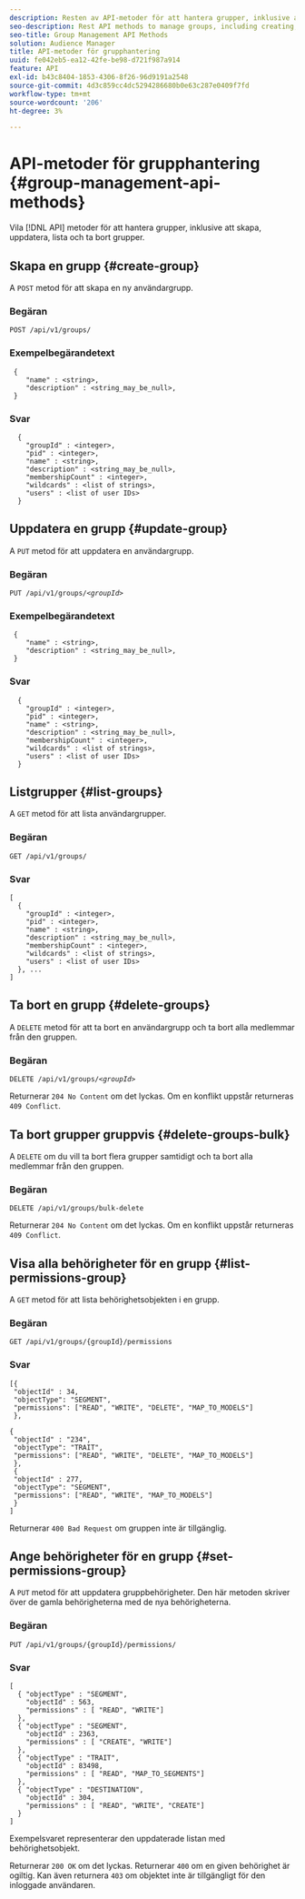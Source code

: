 ```yaml
---
description: Resten av API-metoder för att hantera grupper, inklusive att skapa, uppdatera, lista och ta bort grupper.
seo-description: Rest API methods to manage groups, including creating, updating, listing, deleting groups.
seo-title: Group Management API Methods
solution: Audience Manager
title: API-metoder för grupphantering
uuid: fe042eb5-ea12-42fe-be98-d721f987a914
feature: API
exl-id: b43c8404-1853-4306-8f26-96d9191a2548
source-git-commit: 4d3c859cc4dc5294286680b0e63c287e0409f7fd
workflow-type: tm+mt
source-wordcount: '206'
ht-degree: 3%

---
```


# API-metoder för grupphantering {#group-management-api-methods}

Vila [!DNL API] metoder för att hantera grupper, inklusive att skapa, uppdatera, lista och ta bort grupper.

<!-- c_rest_api_user_man_group.xml -->

## Skapa en grupp {#create-group}

A `POST` metod för att skapa en ny användargrupp.

<!-- r_rest_api_group_create.xml -->

### Begäran

`POST /api/v1/groups/`

### Exempelbegärandetext

```
 {
    "name" : <string>,
    "description" : <string_may_be_null>,
 }
```

### Svar

```
  {
    "groupId" : <integer>,
    "pid" : <integer>,
    "name" : <string>,
    "description" : <string_may_be_null>,
    "membershipCount" : <integer>,
    "wildcards" : <list of strings>,
    "users" : <list of user IDs>
  }
```

## Uppdatera en grupp {#update-group}

A `PUT` metod för att uppdatera en användargrupp.

<!--
r_rest_api_group_update.xml
-->

### Begäran

`PUT /api/v1/groups/`*`<groupId>`*

### Exempelbegärandetext

```
 {
    "name" : <string>,
    "description" : <string_may_be_null>,
 }
```

### Svar

```
  {
    "groupId" : <integer>,
    "pid" : <integer>,
    "name" : <string>,
    "description" : <string_may_be_null>,
    "membershipCount" : <integer>,
    "wildcards" : <list of strings>,
    "users" : <list of user IDs>
  }
```

## Listgrupper {#list-groups}

A `GET` metod för att lista användargrupper.

<!--
r_rest_api_group_list.xml
-->

### Begäran

`GET /api/v1/groups/`

### Svar

```
[
  { 
    "groupId" : <integer>,
    "pid" : <integer>,
    "name" : <string>,
    "description" : <string_may_be_null>,
    "membershipCount" : <integer>,
    "wildcards" : <list of strings>,
    "users" : <list of user IDs>
  }, ...
]
```

## Ta bort en grupp {#delete-groups}

A `DELETE` metod för att ta bort en användargrupp och ta bort alla medlemmar från den gruppen.

<!-- r_rest_api_group_delete.xml -->

### Begäran

`DELETE /api/v1/groups/`*`<groupId>`*

Returnerar `204 No Content` om det lyckas. Om en konflikt uppstår returneras `409 Conflict`.

## Ta bort grupper gruppvis {#delete-groups-bulk}

A `DELETE` om du vill ta bort flera grupper samtidigt och ta bort alla medlemmar från den gruppen.

<!-- r_rest_api_group_delete_bulk.xml -->

### Begäran

`DELETE /api/v1/groups/bulk-delete`

Returnerar `204 No Content` om det lyckas. Om en konflikt uppstår returneras `409 Conflict`.

## Visa alla behörigheter för en grupp {#list-permissions-group}

A `GET` metod för att lista behörighetsobjekten i en grupp.

<!-- r_rest_api_perm_list_group.xml -->

### Begäran

`GET /api/v1/groups/{groupId}/permissions`

### Svar

```
[{
 "objectId" : 34,
 "objectType": "SEGMENT",
 "permissions": ["READ", "WRITE", "DELETE", "MAP_TO_MODELS"]
 },

{
 "objectId" : "234",
 "objectType": "TRAIT",
 "permissions": ["READ", "WRITE", "DELETE", "MAP_TO_MODELS"]
 },
 {
 "objectId" : 277,
 "objectType": "SEGMENT",
 "permissions": ["READ", "WRITE", "MAP_TO_MODELS"]
 }
]
```

Returnerar `400 Bad Request` om gruppen inte är tillgänglig.

## Ange behörigheter för en grupp {#set-permissions-group}

A `PUT` metod för att uppdatera gruppbehörigheter. Den här metoden skriver över de gamla behörigheterna med de nya behörigheterna.

<!-- r_rest_api_perm_set.xml -->

### Begäran

`PUT /api/v1/groups/{groupId}/permissions/`

### Svar

```
[ 
  { "objectType" : "SEGMENT",
    "objectId" : 563,
    "permissions" : [ "READ", "WRITE"]
  },
  { "objectType" : "SEGMENT",
    "objectId" : 2363,
    "permissions" : [ "CREATE", "WRITE"]
  },
  { "objectType" : "TRAIT",
    "objectId" : 83498,
    "permissions" : [ "READ", "MAP_TO_SEGMENTS"]
  },
  { "objectType" : "DESTINATION",
    "objectId" : 304,
    "permissions" : [ "READ", "WRITE", "CREATE"]
  }
]
```

Exempelsvaret representerar den uppdaterade listan med behörighetsobjekt.

Returnerar `200 OK` om det lyckas. Returnerar `400` om en given behörighet är ogiltig. Kan även returnera `403` om objektet inte är tillgängligt för den inloggade användaren.
